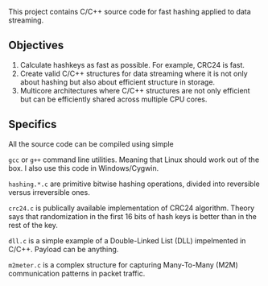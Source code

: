 This project contains C/C++ source code for fast 
hashing applied to data streaming.

## Objectives 

 1. Calculate hashkeys as fast as possible. For 
example, CRC24 is fast. 
 2. Create valid C/C++ structures for data 
streaming where it is not only about hashing  but 
also about efficient structure in storage. 
 3. Multicore architectures where C/C++ structures 
are not only efficient but can be efficiently 
shared across multiple CPU cores. 

## Specifics

All the source code can be compiled using simple 

`gcc` or `g++` command line utilities.  Meaning 
that Linux should work out of the box.  I also use 
this code in Windows/Cygwin.

`hashing.*.c` are primitive bitwise hashing 
operations, divided into reversible versus 
irreversible ones.

`crc24.c` is publically available implementation of 
CRC24 algorithm.  Theory says that randomization in 
the first 16 bits of hash keys is better than in 
the rest of the key. 

`dll.c` is a simple example of a Double-Linked List 
(DLL) impelmented in C/C++. Payload can be 
anything. 

`m2meter.c` is a complex structure for capturing 
Many-To-Many (M2M) communication patterns in packet 
traffic. 
